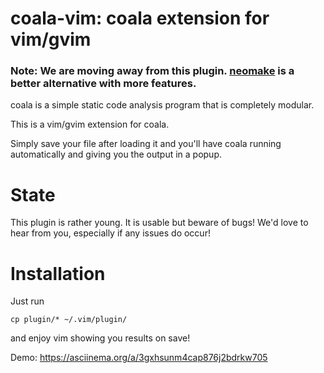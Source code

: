 coala-vim: coala extension for vim/gvim
=======================================

### Note: We are moving away from this plugin. [neomake](https://github.com/neomake/neomake) is a better alternative with more features.

coala is a simple static code analysis program that is completely modular.

This is a vim/gvim extension for coala.

Simply save your file after loading it and you'll have coala running
automatically and giving you the output in a popup.

State
=====

This plugin is rather young. It is usable but beware of bugs! We'd love to hear
from you, especially if any issues do occur!

Installation
============

Just run

```
cp plugin/* ~/.vim/plugin/
```

and enjoy vim showing you results on save!

Demo: https://asciinema.org/a/3gxhsunm4cap876j2bdrkw705
